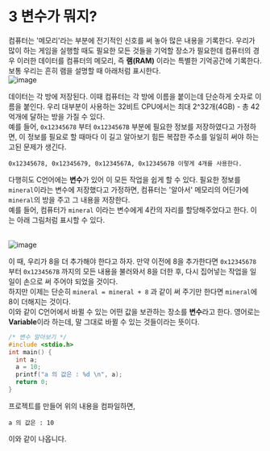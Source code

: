 # 3 변수가 뭐지?
컴퓨터는 '메모리'라는 부분에 전기적인 신호를 써 놓아 많은 내용을 기록한다. 
우리가 많이 하는 게임을 실행할 때도 필요한 모든 것들을 기억할 장소가 필요한데
컴퓨터의 경우 이러한 데이터를 컴퓨터의 메모리, 즉 **램(RAM)** 이라는 특별한 기억공간에 기록한다.<br>
보통 우리는 흔히 램을 설명할 때 아래처럼 표시한다.<br>
![image](https://github.com/haxhhiker/ModooCode-WriteUp/assets/93699099/a60ad68b-46fc-47e0-b4fa-00e52c7af649)

데이터는 각 방에 저장된다. 이때 컴퓨터는 각 방에 이름을 붙이는데 단순하게 숫자로 이름을 붙인다.
우리 대부분이 사용하는 32비트 CPU에서는 최대 2^32개(4GB) - 총 42억개에 달하는 방을 가질 수 있다.
<br>
예를 들어, ```0x12345678``` 부터 ```0x1234567B``` 부분에 필요한 정보를 저장하였다고 가정하면, 
이 정보를 필요로 할 때마다 이 길고 알아보기 힘든 복잡한 주소를 일일히 써야 하는 고된 문제가 생긴다.
```
0x12345678, 0x12345679, 0x1234567A, 0x1234567B 이렇게 4개를 사용한다.
```

다행히도 C언어에는 **변수**가 있어 이 모든 작업을 쉽게 할 수 있다.
필요한 정보를 ```mineral```이라는 변수에 저장했다고 가정하면, 컴퓨터는 '알아서' 메모리의 어딘가에 ```mineral```의 방을 주고 그 내용을 저장한다.<br>
예를 들어, 컴퓨터가 ```mineral``` 이라는 변수에게 4칸의 자리를 할당해주었다고 한다. 이는 아래 그림처럼 표시할 수 있다.<br><br>

![image](https://github.com/haxhhiker/ModooCode-WriteUp/assets/93699099/63c9efd3-a564-4ce9-bc66-ce5e6b5de975)

이 때, 우리가 8을 더 추가해야 한다고 하자. 만약 이전에 8을 추가한다면 
```0x12345678``` 부터 ```0x1234567B``` 까지의 모든 내용을 불러와서 8을 더한 후, 다시 집어넣는 작업을 일일이 손으로 써 주어야 되었을 것이다.
<br>
하지만 이제는 단순히 ```mineral = mineral + 8``` 과 같이 써 주기만 한다면
```mineral```에 8이 더해지는 것이다.
<br>
이와 같이 C언어에서 바뀔 수 있는 어떤 값을 보관하는 장소를 **변수**라고 한다. 
영어로는 **Variable**이라 하는데, 말 그대로 바뀔 수 있는 것들이라는 뜻이다.
<br>
```C
/* 변수 알아보기 */
#include <stdio.h>
int main() {
  int a;
  a = 10;
  printf("a 의 값은 : %d \n", a);
  return 0;
}
```
프로젝트를 만들어 위의 내용을 컴파일하면,
```
a 의 값은 : 10
```
이와 같이 나옵니다.
